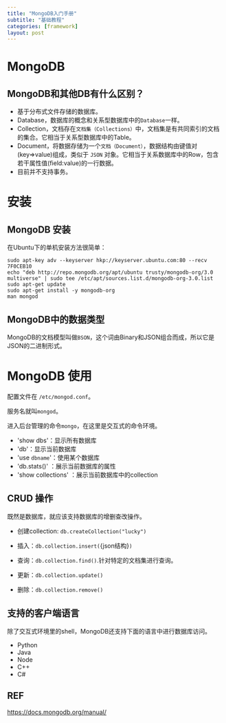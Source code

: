 ```yaml
---
title: "MongoDB入门手册"
subtitle: "基础教程"
categories: [framework]
layout: post
---
```

# MongoDB

## MongoDB和其他DB有什么区别？

- 基于分布式文件存储的数据库。
- Database，数据库的概念和关系型数据库中的`Database`一样。
- Collection，文档存在`文档集（Collections）`中，文档集是有共同索引的文档的集合。它相当于关系型数据库中的Table。
- Document，将数据存储为一个`文档（Document）`，数据结构由键值对(key=>value)组成，类似于 `JSON` 对象。它相当于关系数据库中的Row，包含若干属性值(field:value)的一行数据。
- 目前并不支持事务。

# 安装

## MongoDB 安装

在Ubuntu下的单机安装方法很简单：

```
sudo apt-key adv --keyserver hkp://keyserver.ubuntu.com:80 --recv 7F0CEB10
echo "deb http://repo.mongodb.org/apt/ubuntu trusty/mongodb-org/3.0 multiverse" | sudo tee /etc/apt/sources.list.d/mongodb-org-3.0.list
sudo apt-get update
sudo apt-get install -y mongodb-org
man mongod
```

## MongoDB中的数据类型

MongoDB的文档模型叫做`BSON`，这个词由Binary和JSON组合而成，所以它是JSON的二进制形式。



# MongoDB 使用

配置文件在 `/etc/mongod.conf`。

服务名就叫`mongod`。

进入后台管理的命令`mongo`，在这里是交互式的命令环境。

- 'show dbs'：显示所有数据库
- 'db'：显示当前数据库
- 'use `dbname`'：使用某个数据库
- 'db.stats()' ：展示当前数据库的属性
- 'show collections' ：展示当前数据库中的collection



## CRUD 操作

既然是数据库，就应该支持数据库的增删查改操作。

- 创建collection: `db.createCollection("lucky")`

- 插入：`db.collection.insert(`{json结构}`)`

- 查询：`db.collection.find()`.针对特定的文档集进行查询。

- 更新：`db.collection.update()`

- 删除：`db.collection.remove()`


## 支持的客户端语言

除了交互式环境里的shell，MongoDB还支持下面的语言中进行数据库访问。

- Python
- Java
- Node
- C++
- C#


## REF

https://docs.mongodb.org/manual/



<!--
这里是注释区


{% highlight python %}
print "hello, Lucky!"
{% endhighlight %}

![My image]({{ site.baseurl }}/images/emule.png)

My Github is [here][mygithub].

[mygithub]: https://github.com/lucky521

-->